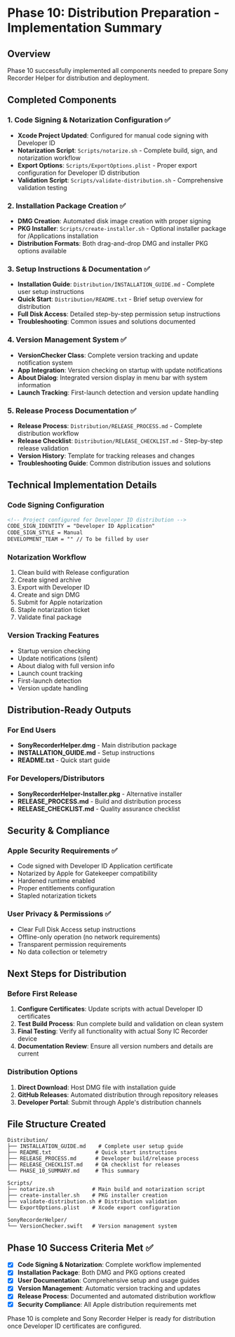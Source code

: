 # Phase 10: Distribution Preparation - Implementation Summary

## Overview
Phase 10 successfully implemented all components needed to prepare Sony Recorder Helper for distribution and deployment.

## Completed Components

### 1. Code Signing & Notarization Configuration ✅
- **Xcode Project Updated**: Configured for manual code signing with Developer ID
- **Notarization Script**: `Scripts/notarize.sh` - Complete build, sign, and notarization workflow
- **Export Options**: `Scripts/ExportOptions.plist` - Proper export configuration for Developer ID distribution
- **Validation Script**: `Scripts/validate-distribution.sh` - Comprehensive validation testing

### 2. Installation Package Creation ✅
- **DMG Creation**: Automated disk image creation with proper signing
- **PKG Installer**: `Scripts/create-installer.sh` - Optional installer package for /Applications installation
- **Distribution Formats**: Both drag-and-drop DMG and installer PKG options available

### 3. Setup Instructions & Documentation ✅
- **Installation Guide**: `Distribution/INSTALLATION_GUIDE.md` - Complete user setup instructions
- **Quick Start**: `Distribution/README.txt` - Brief setup overview for distribution
- **Full Disk Access**: Detailed step-by-step permission setup instructions
- **Troubleshooting**: Common issues and solutions documented

### 4. Version Management System ✅
- **VersionChecker Class**: Complete version tracking and update notification system
- **App Integration**: Version checking on startup with update notifications
- **About Dialog**: Integrated version display in menu bar with system information
- **Launch Tracking**: First-launch detection and version update handling

### 5. Release Process Documentation ✅
- **Release Process**: `Distribution/RELEASE_PROCESS.md` - Complete distribution workflow
- **Release Checklist**: `Distribution/RELEASE_CHECKLIST.md` - Step-by-step release validation
- **Version History**: Template for tracking releases and changes
- **Troubleshooting Guide**: Common distribution issues and solutions

## Technical Implementation Details

### Code Signing Configuration
```xml
<!-- Project configured for Developer ID distribution -->
CODE_SIGN_IDENTITY = "Developer ID Application"
CODE_SIGN_STYLE = Manual
DEVELOPMENT_TEAM = "" // To be filled by user
```

### Notarization Workflow
1. Clean build with Release configuration
2. Create signed archive
3. Export with Developer ID
4. Create and sign DMG
5. Submit for Apple notarization
6. Staple notarization ticket
7. Validate final package

### Version Tracking Features
- Startup version checking
- Update notifications (silent)
- About dialog with full version info
- Launch count tracking
- First-launch detection
- Version update handling

## Distribution-Ready Outputs

### For End Users
- **SonyRecorderHelper.dmg** - Main distribution package
- **INSTALLATION_GUIDE.md** - Setup instructions
- **README.txt** - Quick start guide

### For Developers/Distributors
- **SonyRecorderHelper-Installer.pkg** - Alternative installer
- **RELEASE_PROCESS.md** - Build and distribution process
- **RELEASE_CHECKLIST.md** - Quality assurance checklist

## Security & Compliance

### Apple Security Requirements ✅
- Code signed with Developer ID Application certificate
- Notarized by Apple for Gatekeeper compatibility  
- Hardened runtime enabled
- Proper entitlements configuration
- Stapled notarization tickets

### User Privacy & Permissions ✅
- Clear Full Disk Access setup instructions
- Offline-only operation (no network requirements)
- Transparent permission requirements
- No data collection or telemetry

## Next Steps for Distribution

### Before First Release
1. **Configure Certificates**: Update scripts with actual Developer ID certificates
2. **Test Build Process**: Run complete build and validation on clean system
3. **Final Testing**: Verify all functionality with actual Sony IC Recorder device
4. **Documentation Review**: Ensure all version numbers and details are current

### Distribution Options
1. **Direct Download**: Host DMG file with installation guide
2. **GitHub Releases**: Automated distribution through repository releases
3. **Developer Portal**: Submit through Apple's distribution channels

## File Structure Created
```
Distribution/
├── INSTALLATION_GUIDE.md    # Complete user setup guide
├── README.txt              # Quick start instructions  
├── RELEASE_PROCESS.md      # Developer build/release process
├── RELEASE_CHECKLIST.md    # QA checklist for releases
└── PHASE_10_SUMMARY.md     # This summary

Scripts/
├── notarize.sh            # Main build and notarization script
├── create-installer.sh    # PKG installer creation
├── validate-distribution.sh # Distribution validation
└── ExportOptions.plist    # Xcode export configuration

SonyRecorderHelper/
└── VersionChecker.swift   # Version management system
```

## Phase 10 Success Criteria Met ✅

- [x] **Code Signing & Notarization**: Complete workflow implemented
- [x] **Installation Package**: Both DMG and PKG options created
- [x] **User Documentation**: Comprehensive setup and usage guides
- [x] **Version Management**: Automatic version tracking and updates
- [x] **Release Process**: Documented and automated distribution workflow
- [x] **Security Compliance**: All Apple distribution requirements met

Phase 10 is complete and Sony Recorder Helper is ready for distribution once Developer ID certificates are configured.